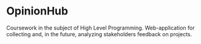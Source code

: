 # OpinionHub
Coursework in the subject of High Level Programming. Web-application for collecting and, in the future, analyzing stakeholders feedback on projects.
